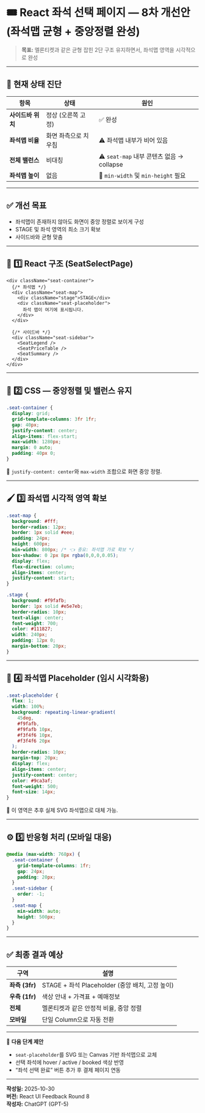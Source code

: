 # 🎟️ React 좌석 선택 페이지 — 8차 개선안 (좌석맵 균형 + 중앙정렬 완성)

> **목표:** 멜론티켓과 같은 균형 잡힌 2단 구조 유지하면서, 좌석맵 영역을 시각적으로 완성

---

## 🎯 현재 상태 진단

| 항목 | 상태 | 원인 |
|------|------|------|
| **사이드바 위치** | 정상 (오른쪽 고정) | ✅ 완성 |
| **좌석맵 비율** | 화면 좌측으로 치우침 | ⚠ 좌석맵 내부가 비어 있음 |
| **전체 밸런스** | 비대칭 | ⚠ `seat-map` 내부 콘텐츠 없음 → collapse |
| **좌석맵 높이** | 없음 | 🚧 `min-width` 및 `min-height` 필요 |

---

## ✅ 개선 목표

- 좌석맵이 존재하지 않아도 화면이 중앙 정렬로 보이게 구성
- STAGE 및 좌석 영역의 최소 크기 확보
- 사이드바와 균형 맞춤

---

## 🧩 1️⃣ React 구조 (SeatSelectPage)

```tsx
<div className="seat-container">
  {/* 좌석맵 */}
  <div className="seat-map">
    <div className="stage">STAGE</div>
    <div className="seat-placeholder">
      좌석 맵이 여기에 표시됩니다.
    </div>
  </div>

  {/* 사이드바 */}
  <div className="seat-sidebar">
    <SeatLegend />
    <SeatPriceTable />
    <SeatSummary />
  </div>
</div>
```

---

## 🎨 2️⃣ CSS — 중앙정렬 및 밸런스 유지

```css
.seat-container {
  display: grid;
  grid-template-columns: 3fr 1fr;
  gap: 40px;
  justify-content: center;
  align-items: flex-start;
  max-width: 1280px;
  margin: 0 auto;
  padding: 40px 0;
}
```

📌 `justify-content: center`와 `max-width` 조합으로 화면 중앙 정렬.

---

## 🖌️ 3️⃣ 좌석맵 시각적 영역 확보

```css
.seat-map {
  background: #fff;
  border-radius: 12px;
  border: 1px solid #eee;
  padding: 24px;
  height: 600px;
  min-width: 800px; /* 👈 중요: 좌석맵 가로 확보 */
  box-shadow: 0 2px 8px rgba(0,0,0,0.05);
  display: flex;
  flex-direction: column;
  align-items: center;
  justify-content: start;
}

.stage {
  background: #f9fafb;
  border: 1px solid #e5e7eb;
  border-radius: 10px;
  text-align: center;
  font-weight: 700;
  color: #111827;
  width: 240px;
  padding: 12px 0;
  margin-bottom: 20px;
}
```

---

## 🧱 4️⃣ 좌석맵 Placeholder (임시 시각화용)

```css
.seat-placeholder {
  flex: 1;
  width: 100%;
  background: repeating-linear-gradient(
    45deg,
    #f9fafb,
    #f9fafb 10px,
    #f3f4f6 10px,
    #f3f4f6 20px
  );
  border-radius: 10px;
  margin-top: 20px;
  display: flex;
  align-items: center;
  justify-content: center;
  color: #9ca3af;
  font-weight: 500;
  font-size: 14px;
}
```

📌 이 영역은 추후 실제 SVG 좌석맵으로 대체 가능.

---

## ⚙️ 5️⃣ 반응형 처리 (모바일 대응)

```css
@media (max-width: 768px) {
  .seat-container {
    grid-template-columns: 1fr;
    gap: 24px;
    padding: 20px;
  }
  .seat-sidebar {
    order: -1;
  }
  .seat-map {
    min-width: auto;
    height: 500px;
  }
}
```

---

## ✅ 최종 결과 예상

| 구역 | 설명 |
|------|------|
| **좌측 (3fr)** | STAGE + 좌석 Placeholder (중앙 배치, 고정 높이) |
| **우측 (1fr)** | 색상 안내 + 가격표 + 예매정보 |
| **전체** | 멜론티켓과 같은 안정적 비율, 중앙 정렬 |
| **모바일** | 단일 Column으로 자동 전환 |

---

📌 **다음 단계 제안**  
- `seat-placeholder`를 SVG 또는 Canvas 기반 좌석맵으로 교체  
- 선택 좌석에 hover / active / booked 색상 반영  
- “좌석 선택 완료” 버튼 추가 후 결제 페이지 연동

---

**작성일:** 2025-10-30  
**버전:** React UI Feedback Round 8  
**작성자:** ChatGPT (GPT-5)
